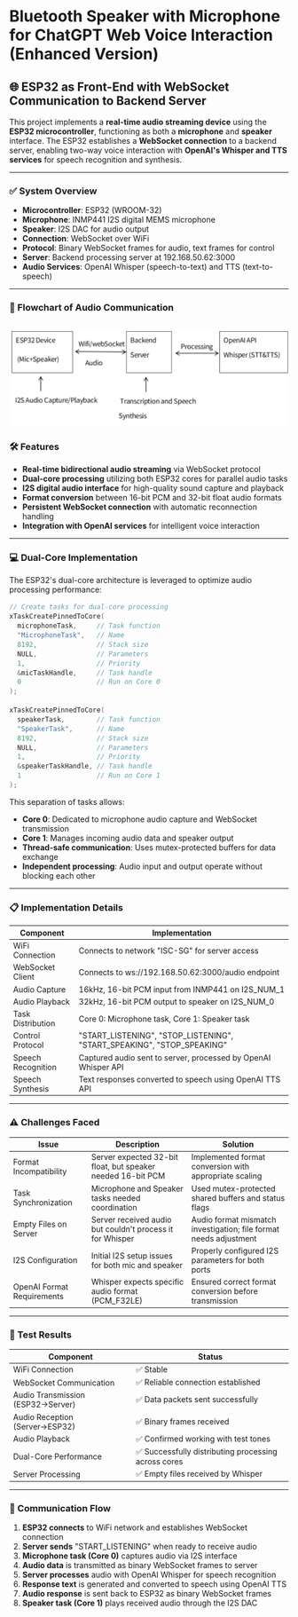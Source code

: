 # Bluetooth Speaker with Microphone for ChatGPT Web Voice Interaction (Enhanced Version)



## 🌐 ESP32 as Front-End with WebSocket Communication to Backend Server

This project implements a **real-time audio streaming device** using the **ESP32 microcontroller**, functioning as both a **microphone** and **speaker** interface. The ESP32 establishes a **WebSocket connection** to a backend server, enabling two-way voice interaction with **OpenAI's Whisper and TTS services** for speech recognition and synthesis.

---

### ✅ System Overview

- **Microcontroller**: ESP32 (WROOM-32)
- **Microphone**: INMP441 I2S digital MEMS microphone
- **Speaker**: I2S DAC for audio output
- **Connection**: WebSocket over WiFi
- **Protocol**: Binary WebSocket frames for audio, text frames for control
- **Server**: Backend processing server at 192.168.50.62:3000
- **Audio Services**: OpenAI Whisper (speech-to-text) and TTS (text-to-speech)

---

### 🔁 Flowchart of Audio Communication


![alt text](image-2.png)
---

### 🛠️ Features

- **Real-time bidirectional audio streaming** via WebSocket protocol
- **Dual-core processing** utilizing both ESP32 cores for parallel audio tasks
- **I2S digital audio interface** for high-quality sound capture and playback
- **Format conversion** between 16-bit PCM and 32-bit float audio formats
- **Persistent WebSocket connection** with automatic reconnection handling
- **Integration with OpenAI services** for intelligent voice interaction

---

### 💻 Dual-Core Implementation

The ESP32's dual-core architecture is leveraged to optimize audio processing performance:

```cpp
// Create tasks for dual-core processing
xTaskCreatePinnedToCore(
  microphoneTask,     // Task function
  "MicrophoneTask",   // Name
  8192,               // Stack size
  NULL,               // Parameters
  1,                  // Priority
  &micTaskHandle,     // Task handle
  0                   // Run on Core 0
);

xTaskCreatePinnedToCore(
  speakerTask,        // Task function
  "SpeakerTask",      // Name
  8192,               // Stack size
  NULL,               // Parameters
  1,                  // Priority
  &speakerTaskHandle, // Task handle
  1                   // Run on Core 1
);
```

This separation of tasks allows:
- **Core 0**: Dedicated to microphone audio capture and WebSocket transmission
- **Core 1**: Manages incoming audio data and speaker output
- **Thread-safe communication**: Uses mutex-protected buffers for data exchange
- **Independent processing**: Audio input and output operate without blocking each other

---

### 📋 Implementation Details

| Component | Implementation |
|-----------|----------------|
| WiFi Connection | Connects to network "ISC-SG" for server access |
| WebSocket Client | Connects to ws://192.168.50.62:3000/audio endpoint |
| Audio Capture | 16kHz, 16-bit PCM input from INMP441 on I2S_NUM_1 |
| Audio Playback | 32kHz, 16-bit PCM output to speaker on I2S_NUM_0 |
| Task Distribution | Core 0: Microphone task, Core 1: Speaker task |
| Control Protocol | "START_LISTENING", "STOP_LISTENING", "START_SPEAKING", "STOP_SPEAKING" |
| Speech Recognition | Captured audio sent to server, processed by OpenAI Whisper API |
| Speech Synthesis | Text responses converted to speech using OpenAI TTS API |

---

### ⚠️ Challenges Faced

| Issue | Description | Solution |
|-------|-------------|----------|
| Format Incompatibility | Server expected 32-bit float, but speaker needed 16-bit PCM | Implemented format conversion with appropriate scaling |
| Task Synchronization | Microphone and Speaker tasks needed coordination | Used mutex-protected shared buffers and status flags |
| Empty Files on Server | Server received audio but couldn't process it for Whisper | Audio format mismatch investigation; file format needs adjustment |
| I2S Configuration | Initial I2S setup issues for both mic and speaker | Properly configured I2S parameters for both ports |
| OpenAI Format Requirements | Whisper expects specific audio format (PCM_F32LE) | Ensured correct format conversion before transmission |

---

### 🧪 Test Results

| Component | Status |
|-----------|--------|
| WiFi Connection | ✅ Stable |
| WebSocket Communication | ✅ Reliable connection established |
| Audio Transmission (ESP32→Server) | ✅ Data packets sent successfully |
| Audio Reception (Server→ESP32) | ✅ Binary frames received |
| Audio Playback | ✅ Confirmed working with test tones |
| Dual-Core Performance | ✅  Successfully distributing processing across cores |
| Server Processing | ✅ Empty files received by Whisper |

---

### 🔄 Communication Flow

1. **ESP32 connects** to WiFi network and establishes WebSocket connection
2. **Server sends** "START_LISTENING" when ready to receive audio
3. **Microphone task (Core 0)** captures audio via I2S interface
4. **Audio data** is transmitted as binary WebSocket frames to server
5. **Server processes** audio with OpenAI Whisper for speech recognition
6. **Response text** is generated and converted to speech using OpenAI TTS
7. **Audio response** is sent back to ESP32 as binary WebSocket frames
8. **Speaker task (Core 1)** plays received audio through the I2S DAC
